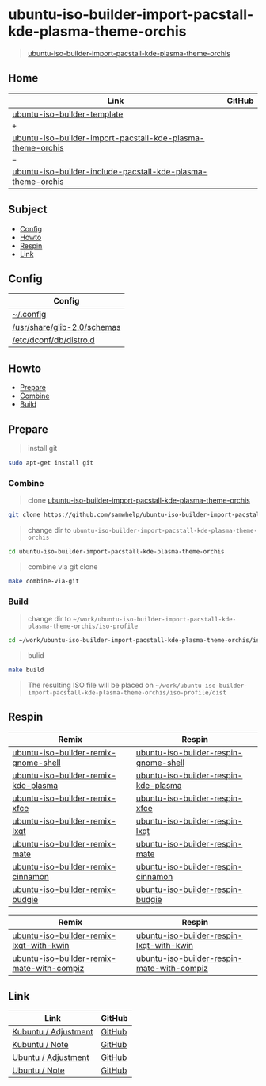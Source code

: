 

# ubuntu-iso-builder-import-pacstall-kde-plasma-theme-orchis

> [ubuntu-iso-builder-import-pacstall-kde-plasma-theme-orchis](https://github.com/samwhelp/ubuntu-iso-builder-import-pacstall-kde-plasma-theme-orchis)




## Home

| Link | GitHub |
| ---- | ------ |
| [ubuntu-iso-builder-template](https://github.com/samwhelp/ubuntu-iso-builder-template) |
| `+` |
| [ubuntu-iso-builder-import-pacstall-kde-plasma-theme-orchis](https://github.com/samwhelp/ubuntu-iso-builder-import-pacstall-kde-plasma-theme-orchis) |
| `=` |
| [ubuntu-iso-builder-include-pacstall-kde-plasma-theme-orchis](https://github.com/samwhelp/ubuntu-iso-builder-include-pacstall-kde-plasma-theme-orchis) |




## Subject

* [Config](#config)
* [Howto](#howto)
* [Respin](#respin)
* [Link](#link)




## Config

| Config |
| ------ |
| [~/.config](https://github.com/samwhelp/ubuntu-iso-builder-import-pacstall-kde-plasma-theme-orchis/tree/main/profile/template/asset/overlay/etc/skel/.config) |
| [/usr/share/glib-2.0/schemas](https://github.com/samwhelp/ubuntu-iso-builder-import-pacstall-kde-plasma-theme-orchis/tree/main/profile/template/asset/overlay/usr/share/glib-2.0/schemas) |
| [/etc/dconf/db/distro.d](https://github.com/samwhelp/ubuntu-iso-builder-import-pacstall-kde-plasma-theme-orchis/tree/main/profile/template/asset/overlay/etc/dconf/db/distro.d) |




## Howto

* [Prepare](#prepare)
* [Combine](#combine)
* [Build](#build)




## Prepare

> install git

``` sh
sudo apt-get install git
```




### Combine

> clone [ubuntu-iso-builder-import-pacstall-kde-plasma-theme-orchis](https://github.com/samwhelp/ubuntu-iso-builder-import-pacstall-kde-plasma-theme-orchis)

``` sh
git clone https://github.com/samwhelp/ubuntu-iso-builder-import-pacstall-kde-plasma-theme-orchis.git
```


> change dir to `ubuntu-iso-builder-import-pacstall-kde-plasma-theme-orchis`

``` sh
cd ubuntu-iso-builder-import-pacstall-kde-plasma-theme-orchis
```


> combine via git clone

``` sh
make combine-via-git
```


### Build


> change dir to `~/work/ubuntu-iso-builder-import-pacstall-kde-plasma-theme-orchis/iso-profile`

``` sh
cd ~/work/ubuntu-iso-builder-import-pacstall-kde-plasma-theme-orchis/iso-profile
```


> bulid

``` sh
make build
```

> The resulting ISO file will be placed on `~/work/ubuntu-iso-builder-import-pacstall-kde-plasma-theme-orchis/iso-profile/dist`




## Respin

| Remix | Respin |
| ----- | ------ |
| [ubuntu-iso-builder-remix-gnome-shell](https://github.com/samwhelp/ubuntu-iso-builder-remix-gnome-shell) | [ubuntu-iso-builder-respin-gnome-shell](https://github.com/samwhelp/ubuntu-iso-builder-respin-gnome-shell) |
| [ubuntu-iso-builder-remix-kde-plasma](https://github.com/samwhelp/ubuntu-iso-builder-remix-kde-plasma) | [ubuntu-iso-builder-respin-kde-plasma](https://github.com/samwhelp/ubuntu-iso-builder-respin-kde-plasma) |
| [ubuntu-iso-builder-remix-xfce](https://github.com/samwhelp/ubuntu-iso-builder-remix-xfce) | [ubuntu-iso-builder-respin-xfce](https://github.com/samwhelp/ubuntu-iso-builder-respin-xfce) |
| [ubuntu-iso-builder-remix-lxqt](https://github.com/samwhelp/ubuntu-iso-builder-remix-lxqt) | [ubuntu-iso-builder-respin-lxqt](https://github.com/samwhelp/ubuntu-iso-builder-respin-lxqt) |
| [ubuntu-iso-builder-remix-mate](https://github.com/samwhelp/ubuntu-iso-builder-remix-mate) | [ubuntu-iso-builder-respin-mate](https://github.com/samwhelp/ubuntu-iso-builder-respin-mate) |
| [ubuntu-iso-builder-remix-cinnamon](https://github.com/samwhelp/ubuntu-iso-builder-remix-cinnamon) | [ubuntu-iso-builder-respin-cinnamon](https://github.com/samwhelp/ubuntu-iso-builder-respin-cinnamon) |
| [ubuntu-iso-builder-remix-budgie](https://github.com/samwhelp/ubuntu-iso-builder-remix-budgie) | [ubuntu-iso-builder-respin-budgie](https://github.com/samwhelp/ubuntu-iso-builder-respin-budgie) |


| Remix | Respin |
| ----- | ------ |
| [ubuntu-iso-builder-remix-lxqt-with-kwin](https://github.com/samwhelp/ubuntu-iso-builder-remix-lxqt-with-kwin) | [ubuntu-iso-builder-respin-lxqt-with-kwin](https://github.com/samwhelp/ubuntu-iso-builder-respin-lxqt-with-kwin) |
| [ubuntu-iso-builder-remix-mate-with-compiz](https://github.com/samwhelp/ubuntu-iso-builder-remix-mate-with-compiz) | [ubuntu-iso-builder-respin-mate-with-compiz](https://github.com/samwhelp/ubuntu-iso-builder-respin-mate-with-compiz) |




## Link

| Link | GitHub |
| ---- | ------ |
| [Kubuntu / Adjustment](https://samwhelp.github.io/kubuntu-adjustment/) | [GitHub](https://github.com/samwhelp/kubuntu-adjustment) |
| [Kubuntu / Note](https://samwhelp.github.io/note-about-kubuntu/) | [GitHub](https://github.com/samwhelp/note-about-kubuntu) |
| [Ubuntu / Adjustment](https://samwhelp.github.io/ubuntu-adjustment/) | [GitHub](https://github.com/samwhelp/ubuntu-adjustment) |
| [Ubuntu / Note](https://samwhelp.github.io/note-about-ubuntu/) | [GitHub](https://github.com/samwhelp/note-about-ubuntu) |
